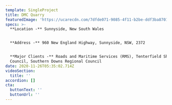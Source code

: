 ```yaml
---
template: SingleProject
title: DMC Quarry
featuredImage: 'https://ucarecdn.com/7dfde071-9085-4f11-b2be-ddf3ba8701d5/'
specs: >-
  **Location -** Sunnyside, New South Wales


  **Address -** 960 New England Highway, Sunnyside, NSW, 2372


  **Major Clients -** Roads and Maritime Services (RMS), Tenterfield Shire
  Council, Southern Downs Regional Council
date: 2020-11-26T05:35:02.714Z
videoSection:
  title: ''
accordion: []
cta:
  buttonText: ''
  buttonUrl: ''
---
```


